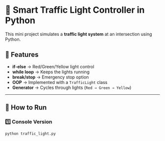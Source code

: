 # 🚦 Smart Traffic Light Controller in Python

This mini project simulates a **traffic light system** at an intersection using Python.

## 📌 Features
- **if-else** → Red/Green/Yellow light control  
- **while loop** → Keeps the lights running  
- **break/stop** → Emergency stop option  
- **OOP** → Implemented with a `TrafficLight` class  
- **Generator** → Cycles through lights (`Red → Green → Yellow`)  
---

## 🚀 How to Run

### 1️⃣ Console Version
```bash
python traffic_light.py
